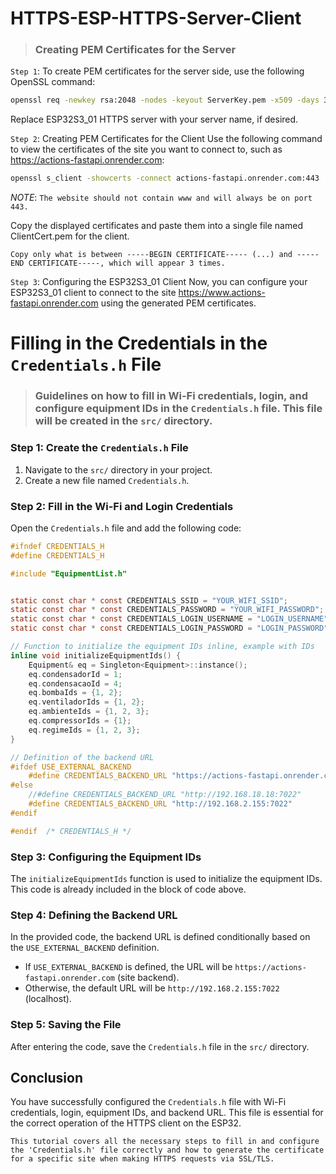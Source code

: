 # HTTPS-ESP-HTTPS-Server-Client

> ### Creating PEM Certificates for the Server

`Step 1`: To create PEM certificates for the server side, use the following OpenSSL command:

```bash
openssl req -newkey rsa:2048 -nodes -keyout ServerKey.pem -x509 -days 3650 -out ServerCert.pem -subj "/CN=ESP32S3_01_HTTPS"
```

Replace ESP32S3_01 HTTPS server with your server name, if desired.

`Step 2`: Creating PEM Certificates for the Client
Use the following command to view the certificates of the site you want to connect to, such as https://actions-fastapi.onrender.com:

```bash
openssl s_client -showcerts -connect actions-fastapi.onrender.com:443
```

_NOTE_: `The website should not contain www and will always be on port 443.`

Copy the displayed certificates and paste them into a single file named ClientCert.pem for the client.

`Copy only what is between -----BEGIN CERTIFICATE----- (...) and -----END CERTIFICATE-----, which will appear 3 times.`

`Step 3`: Configuring the ESP32S3_01 Client
Now, you can configure your ESP32S3_01 client to connect to the site https://www.actions-fastapi.onrender.com using the generated PEM certificates.

# Filling in the Credentials in the `Credentials.h` File

> ### Guidelines on how to fill in Wi-Fi credentials, login, and configure equipment IDs in the `Credentials.h` file. This file will be created in the `src/` directory.

### Step 1: Create the `Credentials.h` File

1. Navigate to the `src/` directory in your project.
2. Create a new file named `Credentials.h`.

### Step 2: Fill in the Wi-Fi and Login Credentials

Open the `Credentials.h` file and add the following code:

```c
#ifndef CREDENTIALS_H
#define CREDENTIALS_H

#include "EquipmentList.h"


static const char * const CREDENTIALS_SSID = "YOUR_WIFI_SSID";
static const char * const CREDENTIALS_PASSWORD = "YOUR_WIFI_PASSWORD";
static const char * const CREDENTIALS_LOGIN_USERNAME = "LOGIN_USERNAME";
static const char * const CREDENTIALS_LOGIN_PASSWORD = "LOGIN_PASSWORD";

// Function to initialize the equipment IDs inline, example with IDs
inline void initializeEquipmentIds() {
    Equipment& eq = Singleton<Equipment>::instance();
    eq.condensadorId = 1;
    eq.condensacaoId = 4;
    eq.bombaIds = {1, 2};
    eq.ventiladorIds = {1, 2};
    eq.ambienteIds = {1, 2, 3};
    eq.compressorIds = {1};
    eq.regimeIds = {1, 2, 3};
}

// Definition of the backend URL
#ifdef USE_EXTERNAL_BACKEND
    #define CREDENTIALS_BACKEND_URL "https://actions-fastapi.onrender.com" // Example backend URL
#else
    //#define CREDENTIALS_BACKEND_URL "http://192.168.18.18:7022"
    #define CREDENTIALS_BACKEND_URL "http://192.168.2.155:7022"
#endif

#endif  /* CREDENTIALS_H */
```

### Step 3: Configuring the Equipment IDs

The `initializeEquipmentIds` function is used to initialize the equipment IDs. This code is already included in the block of code above.

### Step 4: Defining the Backend URL

In the provided code, the backend URL is defined conditionally based on the `USE_EXTERNAL_BACKEND` definition.

- If `USE_EXTERNAL_BACKEND` is defined, the URL will be `https://actions-fastapi.onrender.com` (site backend).
- Otherwise, the default URL will be `http://192.168.2.155:7022` (localhost).

### Step 5: Saving the File

After entering the code, save the `Credentials.h` file in the `src/` directory.

## Conclusion

You have successfully configured the `Credentials.h` file with Wi-Fi credentials, login, equipment IDs, and backend URL. This file is essential for the correct operation of the HTTPS client on the ESP32.

`This tutorial covers all the necessary steps to fill in and configure the 'Credentials.h' file correctly and how to generate the certificate for a specific site when making HTTPS requests via SSL/TLS.`
